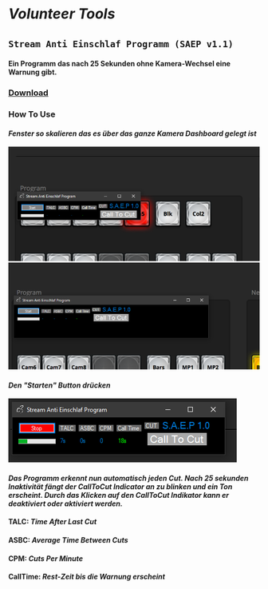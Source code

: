 # **_Volunteer Tools_**



## `Stream Anti Einschlaf Programm (SAEP v1.1)`
#### Ein Programm das nach 25 Sekunden ohne Kamera-Wechsel eine Warnung gibt.
### [Download](https://drive.google.com/open?id=1bpp-6bJNL-lV7GXYigexy70SKGaMEcdi&authuser=0)

### How To Use
#### _Fenster so skalieren das es über das ganze Kamera Dashboard gelegt ist_
![alt text](https://raw.githubusercontent.com/c3-leipzig-dev/c3-leipzig-dev.github.io/main/SAEPImg/SAEP2.png)
![alt text](https://raw.githubusercontent.com/c3-leipzig-dev/c3-leipzig-dev.github.io/main/SAEPImg/SAEP3.png)
#### _Den "Starten" Button drücken_
![alt text](https://raw.githubusercontent.com/c3-leipzig-dev/c3-leipzig-dev.github.io/main/SAEPImg/SAEP4.png)
#### _Das Programm erkennt nun automatisch jeden Cut. Nach 25 sekunden Inaktivität fängt der CallToCut Indicator an zu blinken und ein Ton erscheint. Durch das Klicken auf den CallToCut Indikator kann er deaktiviert oder aktiviert werden._

#### TALC:     _Time After Last Cut_
#### ASBC:     _Average Time Between Cuts_
#### CPM:      _Cuts Per Minute_
#### CallTime: _Rest-Zeit bis die Warnung erscheint_

